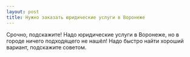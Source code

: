```yaml
---
layout: post 
title: Нужно заказать юридические услуги в Воронеже 
--- 
```

Срочно, подскажите! Надо юридические услуги в Воронеже, но в городе ничего подходящего не нашёл! Надо быстро найти хороший вариант, подскажите советом.